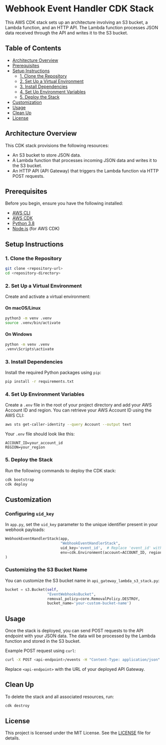 # Webhook Event Handler CDK Stack

This AWS CDK stack sets up an architecture involving an S3 bucket, a Lambda function, and an HTTP API. The Lambda function processes JSON data received through the API and writes it to the S3 bucket.

## Table of Contents
- [Architecture Overview](#architecture-overview)
- [Prerequisites](#prerequisites)
- [Setup Instructions](#setup-instructions)
  - [1. Clone the Repository](#1-clone-the-repository)
  - [2. Set Up a Virtual Environment](#2-set-up-a-virtual-environment)
  - [3. Install Dependencies](#3-install-dependencies)
  - [4. Set Up Environment Variables](#4-set-up-environment-variables)
  - [5. Deploy the Stack](#5-deploy-the-stack)
- [Customization](#customization)
- [Usage](#usage)
- [Clean Up](#clean-up)
- [License](#license)

## Architecture Overview

This CDK stack provisions the following resources:
- An S3 bucket to store JSON data.
- A Lambda function that processes incoming JSON data and writes it to the S3 bucket.
- An HTTP API (API Gateway) that triggers the Lambda function via HTTP POST requests.

## Prerequisites

Before you begin, ensure you have the following installed:
- [AWS CLI](https://aws.amazon.com/cli/)
- [AWS CDK](https://aws.amazon.com/cdk/)
- [Python 3.8](https://www.python.org/downloads/)
- [Node.js](https://nodejs.org/en/download/) (for AWS CDK)

## Setup Instructions

### 1. Clone the Repository

```sh
git clone <repository-url>
cd <repository-directory>
```

### 2. Set Up a Virtual Environment

Create and activate a virtual environment:

#### On macOS/Linux

```sh
python3 -m venv .venv
source .venv/bin/activate
```

#### On Windows

```sh
python -m venv .venv
.venv\Scripts\activate
```

### 3. Install Dependencies

Install the required Python packages using `pip`:

```sh
pip install -r requirements.txt
```

### 4. Set Up Environment Variables

Create a `.env` file in the root of your project directory and add your AWS Account ID and region. You can retrieve your AWS Account ID using the AWS CLI:

```sh
aws sts get-caller-identity --query Account --output text
```

Your `.env` file should look like this:

```dotenv
ACCOUNT_ID=your_account_id
REGION=your_region
```

### 5. Deploy the Stack

Run the following commands to deploy the CDK stack:

```sh
cdk bootstrap
cdk deploy
```

## Customization

### Configuring `uid_key`

In `app.py`, set the `uid_key` parameter to the unique identifier present in your webhook payloads:

```python
WebhookEventHandlerStack(app, 
                         "WebhookEventHandlerStack",
                         uid_key='event_id',  # Replace 'event_id' with your unique identifier
                         env=cdk.Environment(account=ACCOUNT_ID, region=REGION)
)
```

### Customizing the S3 Bucket Name

You can customize the S3 bucket name in `api_gateway_lambda_s3_stack.py`:

```python
bucket = s3.Bucket(self, 
                   "EventWebhooksBucket", 
                   removal_policy=core.RemovalPolicy.DESTROY,
                   bucket_name='your-custom-bucket-name')
```

## Usage

Once the stack is deployed, you can send POST requests to the API endpoint with your JSON data. The data will be processed by the Lambda function and stored in the S3 bucket.

Example POST request using `curl`:

```sh
curl -X POST <api-endpoint>/events -H "Content-Type: application/json" -d '{"event_id": "12345", "data": "example"}'
```

Replace `<api-endpoint>` with the URL of your deployed API Gateway.

## Clean Up

To delete the stack and all associated resources, run:

```sh
cdk destroy
```

## License

This project is licensed under the MIT License. See the [LICENSE](LICENSE) file for details.
